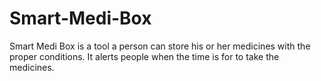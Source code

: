# Smart-Medi-Box
Smart Medi Box is a tool a person can store his or her medicines with the proper conditions. It alerts people when the time is for to take the medicines.
